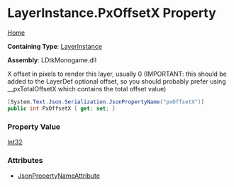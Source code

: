 # LayerInstance\.PxOffsetX Property

[Home](../../../README.md)

**Containing Type**: [LayerInstance](../README.md)

**Assembly**: LDtkMonogame\.dll

  
X offset in pixels to render this layer, usually 0 \(IMPORTANT: this should be added to
the LayerDef optional offset, so you should probably prefer using \_\_pxTotalOffsetX
which contains the total offset value\)

```csharp
[System.Text.Json.Serialization.JsonPropertyName("pxOffsetX")]
public int PxOffsetX { get; set; }
```

### Property Value

[Int32](https://docs.microsoft.com/en-us/dotnet/api/system.int32)

### Attributes

* [JsonPropertyNameAttribute](https://docs.microsoft.com/en-us/dotnet/api/system.text.json.serialization.jsonpropertynameattribute)

